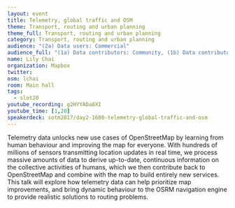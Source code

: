 ```yaml
---
layout: event
title: Telemetry, global traffic and OSM
theme: Transport, routing and urban planning
theme_full: Transport, routing and urban planning
category: Transport, routing and urban planning
audience: "(2a) Data users: Commercial"
audience_full: "(1a) Data contributors: Community, (1b) Data contributors: Public administration (open data, data feedback...), (1c) Data contributors: Companies (data feedback, driven by need of data...), (2a) Data users: Commercial, (2b) Data users: Non-profit and public service, (2c) Data users: Personal"
name: Lily Chai
organization: Mapbox
twitter:
osm: lchai
room: Main hall
tags:
  - slot20
youtube_recording: g2HYYADa8XI
youtube_time: [1,20]
speakerdeck: sotm2017/day2-1600-telemetry-global-traffic-and-osm
---
```


Telemetry data unlocks new use cases of OpenStreetMap by learning from human behaviour and  improving the map for everyone. With hundreds of millions of sensors transmitting location updates in real time, we process massive amounts of data to derive up-to-date, continuous information on the collective activities of humans, which we then contribute back to OpenStreetMap and combine with the map to build entirely new services. This talk will explore how telemetry data can help prioritize map improvements, and bring dynamic behaviour to the OSRM navigation engine to provide realistic solutions to routing problems.
